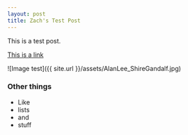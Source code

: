 ```yaml
---
layout: post
title: Zach's Test Post
---
```


This is a test post. 

[This is a link](http://thisismetis.com)

![Image test]({{ site.url }}/assets/AlanLee_ShireGandalf.jpg)

### Other things
* Like
* lists
* and 
* stuff
